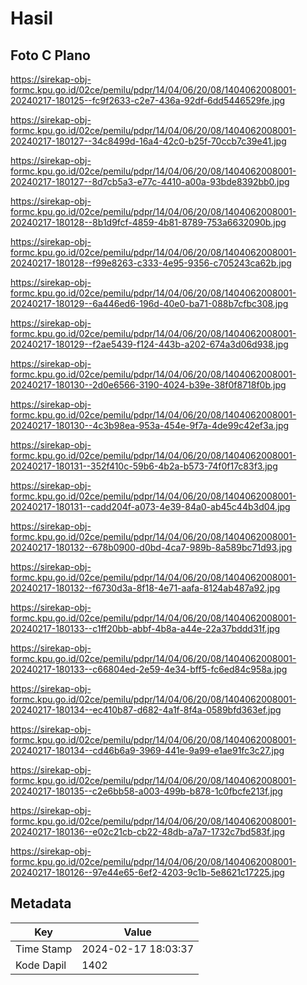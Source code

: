 # Hasil

## Foto C Plano

https://sirekap-obj-formc.kpu.go.id/02ce/pemilu/pdpr/14/04/06/20/08/1404062008001-20240217-180125--fc9f2633-c2e7-436a-92df-6dd5446529fe.jpg

https://sirekap-obj-formc.kpu.go.id/02ce/pemilu/pdpr/14/04/06/20/08/1404062008001-20240217-180127--34c8499d-16a4-42c0-b25f-70ccb7c39e41.jpg

https://sirekap-obj-formc.kpu.go.id/02ce/pemilu/pdpr/14/04/06/20/08/1404062008001-20240217-180127--8d7cb5a3-e77c-4410-a00a-93bde8392bb0.jpg

https://sirekap-obj-formc.kpu.go.id/02ce/pemilu/pdpr/14/04/06/20/08/1404062008001-20240217-180128--8b1d9fcf-4859-4b81-8789-753a6632090b.jpg

https://sirekap-obj-formc.kpu.go.id/02ce/pemilu/pdpr/14/04/06/20/08/1404062008001-20240217-180128--f99e8263-c333-4e95-9356-c705243ca62b.jpg

https://sirekap-obj-formc.kpu.go.id/02ce/pemilu/pdpr/14/04/06/20/08/1404062008001-20240217-180129--6a446ed6-196d-40e0-ba71-088b7cfbc308.jpg

https://sirekap-obj-formc.kpu.go.id/02ce/pemilu/pdpr/14/04/06/20/08/1404062008001-20240217-180129--f2ae5439-f124-443b-a202-674a3d06d938.jpg

https://sirekap-obj-formc.kpu.go.id/02ce/pemilu/pdpr/14/04/06/20/08/1404062008001-20240217-180130--2d0e6566-3190-4024-b39e-38f0f8718f0b.jpg

https://sirekap-obj-formc.kpu.go.id/02ce/pemilu/pdpr/14/04/06/20/08/1404062008001-20240217-180130--4c3b98ea-953a-454e-9f7a-4de99c42ef3a.jpg

https://sirekap-obj-formc.kpu.go.id/02ce/pemilu/pdpr/14/04/06/20/08/1404062008001-20240217-180131--352f410c-59b6-4b2a-b573-74f0f17c83f3.jpg

https://sirekap-obj-formc.kpu.go.id/02ce/pemilu/pdpr/14/04/06/20/08/1404062008001-20240217-180131--cadd204f-a073-4e39-84a0-ab45c44b3d04.jpg

https://sirekap-obj-formc.kpu.go.id/02ce/pemilu/pdpr/14/04/06/20/08/1404062008001-20240217-180132--678b0900-d0bd-4ca7-989b-8a589bc71d93.jpg

https://sirekap-obj-formc.kpu.go.id/02ce/pemilu/pdpr/14/04/06/20/08/1404062008001-20240217-180132--f6730d3a-8f18-4e71-aafa-8124ab487a92.jpg

https://sirekap-obj-formc.kpu.go.id/02ce/pemilu/pdpr/14/04/06/20/08/1404062008001-20240217-180133--c1ff20bb-abbf-4b8a-a44e-22a37bddd31f.jpg

https://sirekap-obj-formc.kpu.go.id/02ce/pemilu/pdpr/14/04/06/20/08/1404062008001-20240217-180133--c66804ed-2e59-4e34-bff5-fc6ed84c958a.jpg

https://sirekap-obj-formc.kpu.go.id/02ce/pemilu/pdpr/14/04/06/20/08/1404062008001-20240217-180134--ec410b87-d682-4a1f-8f4a-0589bfd363ef.jpg

https://sirekap-obj-formc.kpu.go.id/02ce/pemilu/pdpr/14/04/06/20/08/1404062008001-20240217-180134--cd46b6a9-3969-441e-9a99-e1ae91fc3c27.jpg

https://sirekap-obj-formc.kpu.go.id/02ce/pemilu/pdpr/14/04/06/20/08/1404062008001-20240217-180135--c2e6bb58-a003-499b-b878-1c0fbcfe213f.jpg

https://sirekap-obj-formc.kpu.go.id/02ce/pemilu/pdpr/14/04/06/20/08/1404062008001-20240217-180136--e02c21cb-cb22-48db-a7a7-1732c7bd583f.jpg

https://sirekap-obj-formc.kpu.go.id/02ce/pemilu/pdpr/14/04/06/20/08/1404062008001-20240217-180126--97e44e65-6ef2-4203-9c1b-5e8621c17225.jpg


## Metadata

| Key        | Value               |
| ---------- | ------------------- |
| Time Stamp | 2024-02-17 18:03:37 |
| Kode Dapil | 1402                |



